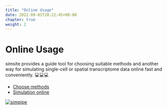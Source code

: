 ```yaml
---
title: "Online Usage"
date: 2022-09-01T20:22:45+08:00
chapter: true
weight: 2
---
```


# Online Usage

simsite provides a guide tool for choosing suitable methods and another way for simulating single-cell or spatial transcriptome data online fast and conveniently. 💻💻💻

- [Choose methods](/online/1-choose_methods) 
- [Simulation online](/online/2-simulation_online)

[![simpipe](/images/simsite_logo.png?width=300px&height=360px&classes=zoom)](https://github.com/duohongrui/simsite)
